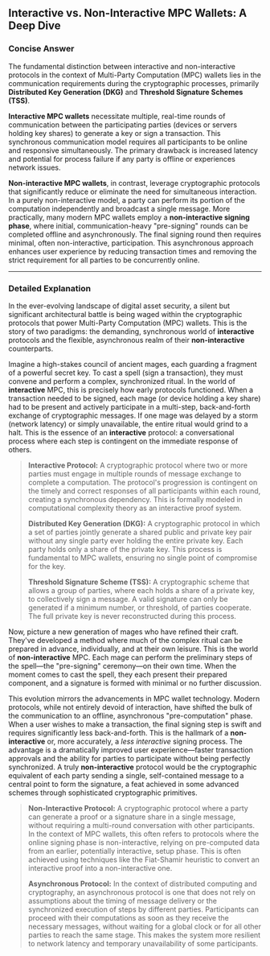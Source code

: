 ## Interactive vs. Non-Interactive MPC Wallets: A Deep Dive

### Concise Answer

The fundamental distinction between interactive and non-interactive protocols in the context of Multi-Party Computation (MPC) wallets lies in the communication requirements during the cryptographic processes, primarily **Distributed Key Generation (DKG)** and **Threshold Signature Schemes (TSS)**.

**Interactive MPC wallets** necessitate multiple, real-time rounds of communication between the participating parties (devices or servers holding key shares) to generate a key or sign a transaction. This synchronous communication model requires all participants to be online and responsive simultaneously. The primary drawback is increased latency and potential for process failure if any party is offline or experiences network issues.

**Non-interactive MPC wallets**, in contrast, leverage cryptographic protocols that significantly reduce or eliminate the need for simultaneous interaction. In a purely non-interactive model, a party can perform its portion of the computation independently and broadcast a single message. More practically, many modern MPC wallets employ a **non-interactive signing phase**, where initial, communication-heavy "pre-signing" rounds can be completed offline and asynchronously. The final signing round then requires minimal, often non-interactive, participation. This asynchronous approach enhances user experience by reducing transaction times and removing the strict requirement for all parties to be concurrently online.

---

### Detailed Explanation

In the ever-evolving landscape of digital asset security, a silent but significant architectural battle is being waged within the cryptographic protocols that power Multi-Party Computation (MPC) wallets. This is the story of two paradigms: the demanding, synchronous world of **interactive** protocols and the flexible, asynchronous realm of their **non-interactive** counterparts.

Imagine a high-stakes council of ancient mages, each guarding a fragment of a powerful secret key. To cast a spell (sign a transaction), they must convene and perform a complex, synchronized ritual. In the world of **interactive** MPC, this is precisely how early protocols functioned. When a transaction needed to be signed, each mage (or device holding a key share) had to be present and actively participate in a multi-step, back-and-forth exchange of cryptographic messages. If one mage was delayed by a storm (network latency) or simply unavailable, the entire ritual would grind to a halt. This is the essence of an **interactive** protocol: a conversational process where each step is contingent on the immediate response of others.

> **Interactive Protocol:** A cryptographic protocol where two or more parties must engage in multiple rounds of message exchange to complete a computation. The protocol's progression is contingent on the timely and correct responses of all participants within each round, creating a synchronous dependency. This is formally modeled in computational complexity theory as an interactive proof system.
>
> **Distributed Key Generation (DKG):** A cryptographic protocol in which a set of parties jointly generate a shared public and private key pair without any single party ever holding the entire private key. Each party holds only a share of the private key. This process is fundamental to MPC wallets, ensuring no single point of compromise for the key.
>
> **Threshold Signature Scheme (TSS):** A cryptographic scheme that allows a group of parties, where each holds a share of a private key, to collectively sign a message. A valid signature can only be generated if a minimum number, or threshold, of parties cooperate. The full private key is never reconstructed during this process.

Now, picture a new generation of mages who have refined their craft. They've developed a method where much of the complex ritual can be prepared in advance, individually, and at their own leisure. This is the world of **non-interactive** MPC. Each mage can perform the preliminary steps of the spell—the "pre-signing" ceremony—on their own time. When the moment comes to cast the spell, they each present their prepared component, and a signature is formed with minimal or no further discussion.

This evolution mirrors the advancements in MPC wallet technology. Modern protocols, while not entirely devoid of interaction, have shifted the bulk of the communication to an offline, asynchronous "pre-computation" phase. When a user wishes to make a transaction, the final signing step is swift and requires significantly less back-and-forth. This is the hallmark of a **non-interactive** or, more accurately, a *less interactive* signing process. The advantage is a dramatically improved user experience—faster transaction approvals and the ability for parties to participate without being perfectly synchronized. A truly **non-interactive** protocol would be the cryptographic equivalent of each party sending a single, self-contained message to a central point to form the signature, a feat achieved in some advanced schemes through sophisticated cryptographic primitives.

> **Non-Interactive Protocol:** A cryptographic protocol where a party can generate a proof or a signature share in a single message, without requiring a multi-round conversation with other participants. In the context of MPC wallets, this often refers to protocols where the online signing phase is non-interactive, relying on pre-computed data from an earlier, potentially interactive, setup phase. This is often achieved using techniques like the Fiat-Shamir heuristic to convert an interactive proof into a non-interactive one.
>
> **Asynchronous Protocol:** In the context of distributed computing and cryptography, an asynchronous protocol is one that does not rely on assumptions about the timing of message delivery or the synchronized execution of steps by different parties. Participants can proceed with their computations as soon as they receive the necessary messages, without waiting for a global clock or for all other parties to reach the same stage. This makes the system more resilient to network latency and temporary unavailability of some participants.